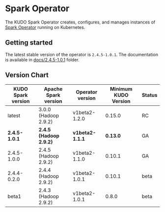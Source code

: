 # Spark Operator

The KUDO Spark Operator creates, configures, and manages instances of [Spark Operator](https://github.com/mesosphere/spark-on-k8s-operator) running on Kubernetes.

## Getting started
The latest stable version of the operator is `2.4.5-1.0.1`.
The documentation is available in [docs/2.4.5-1.0.1](./docs/2.4.5-1.0.1) folder.

## Version Chart

| KUDO Spark version | Apache Spark version     | Operator version        | Minimum KUDO Version | Status |
| ------------------ | --------------------     | ----------------------- | -------------------- | ------ |
| latest             | 3.0.0 (Hadoop 2.9.2)     | v1beta2-1.2.0           | 0.15.0               | RC     |
| **2.4.5-1.0.1**    | **2.4.5 (Hadoop 2.9.2)** | **v1beta2-1.1.1**       | **0.13.0**           | GA     |
| 2.4.5-1.0.0        | 2.4.5 (Hadoop 2.9.2)     | v1beta2-1.1.0           | 0.10.1               | GA     |
| 2.4.4-0.2.0        | 2.4.4 (Hadoop 2.9.2)     | v1beta2-1.0.1           | 0.10.1               | beta   |
| beta1              | 2.4.3 (Hadoop 2.9.2)     | v1beta2-1.0.1           | 0.8.0                | beta   |
